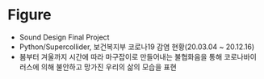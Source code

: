 # Figure
- Sound Design Final Project
- Python/Supercollider, 보건복지부 코로나19 감염 현황(20.03.04 ~ 20.12.16)
- 봄부터 겨울까지 시간에 따라 마구잡이로 만들어내는 불협화음을 통해 코로나바이러스에 의해 불안하고 망가진 우리의 삶의 모습을 표현